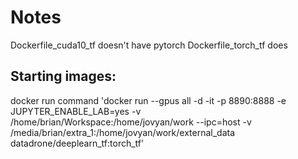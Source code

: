 # Notes

Dockerfile_cuda10_tf doesn't have pytorch
Dockerfile_torch_tf does

## Starting images:

docker run command
'docker run --gpus all -d -it -p 8890:8888 -e JUPYTER_ENABLE_LAB=yes -v /home/brian/Workspace:/home/jovyan/work --ipc=host -v /media/brian/extra_1:/home/jovyan/work/external_data datadrone/deeplearn_tf:torch_tf'